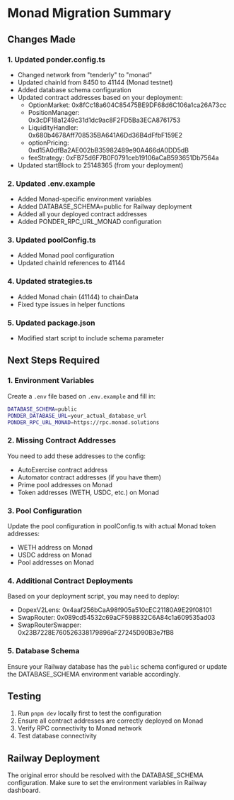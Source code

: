 # Monad Migration Summary

## Changes Made

### 1. Updated ponder.config.ts
- Changed network from "tenderly" to "monad" 
- Updated chainId from 8450 to 41144 (Monad testnet)
- Added database schema configuration
- Updated contract addresses based on your deployment:
  - OptionMarket: 0x8fCc18a604C85475BE9DF68d6C106a1ca26A73cc
  - PositionManager: 0x3cDF18a1249c31d1dc9ac8F2FD5Ba3ECA8761753
  - LiquidityHandler: 0x680b4678Aff708535BA641A6Dd36B4dFfbF159E2
  - optionPricing: 0xd15A0dfBa2AE002bB35982489e90A466dA0DD5dB
  - feeStrategy: 0xFB75d6F7B0F0791ceb19106aCaB593651Db7564a
- Updated startBlock to 25148365 (from your deployment)

### 2. Updated .env.example
- Added Monad-specific environment variables
- Added DATABASE_SCHEMA=public for Railway deployment
- Added all your deployed contract addresses
- Added PONDER_RPC_URL_MONAD configuration

### 3. Updated poolConfig.ts
- Added Monad pool configuration
- Updated chainId references to 41144

### 4. Updated strategies.ts
- Added Monad chain (41144) to chainData
- Fixed type issues in helper functions

### 5. Updated package.json
- Modified start script to include schema parameter

## Next Steps Required

### 1. Environment Variables
Create a `.env` file based on `.env.example` and fill in:
```bash
DATABASE_SCHEMA=public
PONDER_DATABASE_URL=your_actual_database_url
PONDER_RPC_URL_MONAD=https://rpc.monad.solutions
```

### 2. Missing Contract Addresses
You need to add these addresses to the config:
- AutoExercise contract address
- Automator contract addresses (if you have them)
- Prime pool addresses on Monad
- Token addresses (WETH, USDC, etc.) on Monad

### 3. Pool Configuration
Update the pool configuration in poolConfig.ts with actual Monad token addresses:
- WETH address on Monad
- USDC address on Monad
- Pool addresses on Monad

### 4. Additional Contract Deployments
Based on your deployment script, you may need to deploy:
- DopexV2Lens: 0x4aaf256bCaA98f905a510cEC21180A9E29f08101
- SwapRouter: 0x089cd54532c69aCF598832C6A84c1a609535ad03
- SwapRouterSwapper: 0x23B7228E760526338179896aF27245D90B3e7fB8

### 5. Database Schema
Ensure your Railway database has the `public` schema configured or update the DATABASE_SCHEMA environment variable accordingly.

## Testing
1. Run `pnpm dev` locally first to test the configuration
2. Ensure all contract addresses are correctly deployed on Monad
3. Verify RPC connectivity to Monad network
4. Test database connectivity

## Railway Deployment
The original error should be resolved with the DATABASE_SCHEMA configuration. Make sure to set the environment variables in Railway dashboard.
